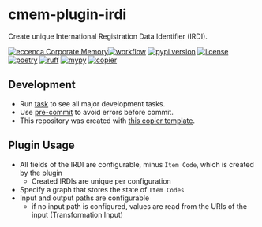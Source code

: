 # cmem-plugin-irdi

Create unique International Registration Data Identifier (IRDI).

[![eccenca Corporate Memory][cmem-shield]][cmem-link][![workflow](https://gitlab.eccenca.com/elds/plugins/cmem-plugin-irdi/actions/workflows/check.yml/badge.svg)](https://gitlab.eccenca.com/elds/plugins/cmem-plugin-irdi/actions) [![pypi version](https://img.shields.io/pypi/v/cmem-plugin-irdi)](https://pypi.org/project/cmem-plugin-irdi) [![license](https://img.shields.io/pypi/l/cmem-plugin-irdi)](https://pypi.org/project/cmem-plugin-irdi)
[![poetry][poetry-shield]][poetry-link] [![ruff][ruff-shield]][ruff-link] [![mypy][mypy-shield]][mypy-link] [![copier][copier-shield]][copier] 

## Development

- Run [task](https://taskfile.dev/) to see all major development tasks.
- Use [pre-commit](https://pre-commit.com/) to avoid errors before commit.
- This repository was created with [this copier template](https://github.com/eccenca/cmem-plugin-template).

## Plugin Usage

- All fields of the IRDI are configurable, minus `Item Code`, which is created by the plugin
  - Created IRDIs are unique per configuration
- Specify a graph that stores the state of `Item Codes`
- Input and output paths are configurable
  - if no input path is configured, values are read from the URIs of the input (Transformation Input) 

[cmem-link]: https://documentation.eccenca.com
[cmem-shield]: https://img.shields.io/endpoint?url=https://dev.documentation.eccenca.com/badge.json
[poetry-link]: https://python-poetry.org/
[poetry-shield]: https://img.shields.io/endpoint?url=https://python-poetry.org/badge/v0.json
[ruff-link]: https://docs.astral.sh/ruff/
[ruff-shield]: https://img.shields.io/endpoint?url=https://raw.githubusercontent.com/astral-sh/ruff/main/assets/badge/v2.json&label=Code%20Style
[mypy-link]: https://mypy-lang.org/
[mypy-shield]: https://www.mypy-lang.org/static/mypy_badge.svg
[copier]: https://copier.readthedocs.io/
[copier-shield]: https://img.shields.io/endpoint?url=https://raw.githubusercontent.com/copier-org/copier/master/img/badge/badge-grayscale-inverted-border-purple.json

